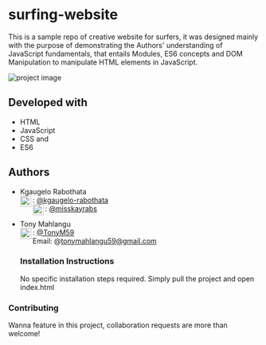 # surfing-website
This is a sample repo of creative website for surfers, it was designed mainly with the purpose of demonstrating the Authors' understanding of JavaScript fundamentals, that entails Modules, ES6 concepts and DOM Manipulation to manipulate HTML elements in JavaScript.

![project image](http://127.0.0.1:5500/website%20DOM/images/photo6.jpg)


## Developed with
- HTML
- JavaScript
- CSS and
- ES6

## Authors
- Kgaugelo Rabothata <br>
   <img align="left" alt="codeSTACKr | Github" width="22px" src="https://cdn.jsdelivr.net/npm/simple-icons@v3/icons/github.svg" />: [@kgaugelo-rabothata](https://github.com/kgaugelo-rabothata) <br>
  <img align="left" alt="codeSTACKr | Twitter" width="22px" src="https://cdn.jsdelivr.net/npm/simple-icons@v3/icons/twitter.svg" /> : [@misskayrabs](https://twitter.com/misskayrabs)
   
- Tony Mahlangu <br>
   <img align="left" alt="codeSTACKr | Github" width="22px" src="https://cdn.jsdelivr.net/npm/simple-icons@v3/icons/github.svg" />: [@TonyM59](https://github.com/tonym59) <br>
   Email: @tonymahlangu59@gmail.com

   ### Installation Instructions
   No specific installation steps required.
   Simply pull the project and open index.html

### Contributing
Wanna feature in this project, collaboration requests are more than welcome!